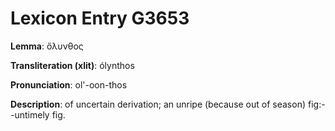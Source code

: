 # Lexicon Entry G3653

**Lemma**: ὄλυνθος

**Transliteration (xlit)**: ólynthos

**Pronunciation**: ol'-oon-thos

**Description**:
of uncertain derivation; an unripe (because out of season) fig:--untimely fig.
